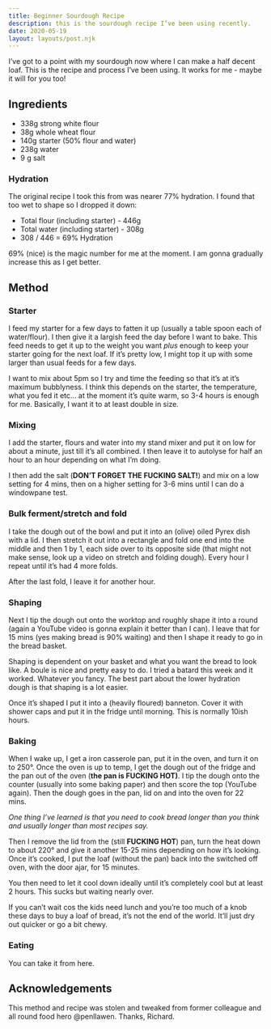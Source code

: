 ```yaml
---
title: Beginner Sourdough Recipe
description: this is the sourdough recipe I’ve been using recently.
date: 2020-05-19
layout: layouts/post.njk
---
```


I’ve got to a point with my sourdough now where I can make a half decent loaf. This is the recipe and process I’ve been using. It works for me - maybe it will for you too!

## Ingredients
- 338g strong white flour
- 38g whole wheat flour
- 140g starter (50% flour and water)
- 238g water 
- 9 g salt

### Hydration
The original recipe I took this from was nearer 77% hydration. I found that too wet to shape so I dropped it down:

- Total flour (including starter) - 446g 
- Total water (including starter) - 308g
- 308 / 446 = 69% Hydration

69% (nice) is the magic number for me at the moment. I am gonna gradually increase this as I get better.  

## Method

### Starter

I feed my starter for a few days to fatten it up (usually a table spoon each of water/flour). I then give it a largish feed the day before I want to bake. This feed needs to get it up to the weight you want *plus* enough to keep your starter going for the next loaf. If it’s pretty low, I might top it up with some larger than usual feeds for a few days. 

I want to mix about 5pm so I try and time the feeding so that it’s at it’s maximum bubblyness. I think this depends on the starter, the temperature, what you fed it etc… at the moment it’s quite warm, so 3-4 hours is enough for me. Basically, I want it to at least double in size. 

### Mixing

I add the starter, flours and water into my stand mixer and put it on low for about a minute, just till it’s all combined. I then leave it to autolyse for half an hour to an hour depending on what I’m doing. 

I then add the salt (**DON’T FORGET THE FUCKING SALT!**) and mix on a low setting for 4 mins, then on a higher setting for 3-6 mins until I can do a windowpane test. 

### Bulk ferment/stretch and fold

I take the dough out of the bowl and put it into an (olive) oiled Pyrex dish with a lid. I then stretch it out into a rectangle and fold one end into the middle and then 1 by 1, each side over to its opposite side (that might not make sense, look up a video on stretch and folding dough). Every hour I repeat until it’s had 4 more folds. 

After the last fold, I leave it for another hour. 

### Shaping

Next I tip the dough out onto the worktop and roughly shape it into a round (again a YouTube video is gonna explain it better than I can). I leave that for 15 mins (yes making bread is 90% waiting) and then I shape it ready to go in the bread basket. 

Shaping is dependent on your basket and what you want the bread to look like. A boule is nice and pretty easy to do. I tried a batard this week and it worked. Whatever you fancy. The best part about the  lower hydration dough is that shaping is a lot easier.  

Once it’s shaped I put it into a (heavily
floured) banneton. Cover it with shower caps and put it in the fridge until morning. This is normally 10ish hours. 

### Baking

When I wake up, I get a iron casserole pan, put it in the oven, and turn it on to 250°. Once the oven is up to temp, I get the dough out of the fridge and the pan out of the oven (**the pan is FUCKING HOT)**. I tip the dough onto the counter (usually into some baking paper) and then score the top (YouTube again). Then the dough goes in the pan, lid on and into the oven for 22 mins. 

*One thing I’ve learned is that you need to cook bread longer than you think and usually longer than most recipes say.*

Then I remove the lid from the (still **FUCKING HOT**) pan, turn the heat down to about 220° and give it another 15-25 mins depending on how it’s looking. Once it’s cooked, I put the loaf (without the pan) back into the switched off oven, with the door ajar, for 15 minutes. 

You then need to let it cool down ideally until it’s completely cool but at least 2 hours. This sucks but waiting nearly over.

If you can’t wait cos the kids need lunch and you’re too much of a knob these days to buy a loaf of bread, it’s not the end of the world. It’ll just dry out quicker or go a bit chewy.  

###  Eating

You can take it from here. 

## Acknowledgements

This method and recipe was stolen and tweaked from former colleague and all round food hero @penllawen. Thanks, Richard. 
